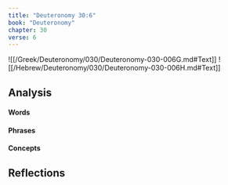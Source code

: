 ```yaml
---
title: "Deuteronomy 30:6"
book: "Deuteronomy"
chapter: 30
verse: 6
---
```

![[/Greek/Deuteronomy/030/Deuteronomy-030-006G.md#Text]]
![[/Hebrew/Deuteronomy/030/Deuteronomy-030-006H.md#Text]]

## Analysis

#### Words

#### Phrases

#### Concepts

## Reflections
